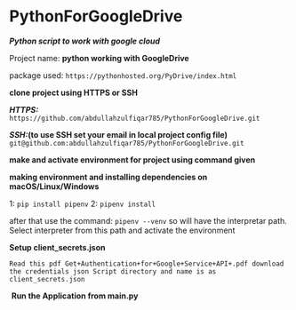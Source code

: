 # PythonForGoogleDrive

**_Python script to work with google cloud_**

Project name: **python working with GoogleDrive**

package used: ```https://pythonhosted.org/PyDrive/index.html```

**clone project using HTTPS or SSH**

**_HTTPS:_**
```https://github.com/abdullahzulfiqar785/PythonForGoogleDrive.git```

**_SSH:_(to use SSH set your email in local project config file)**
```git@github.com:abdullahzulfiqar785/PythonForGoogleDrive.git```

**make and activate environment for project using command given**

**making environment and installing dependencies on macOS/Linux/Windows**

1: ```pip install pipenv```
2: ```pipenv install```

after that use the command: `pipenv --venv` so will have the interpretar path.
Select interpreter from this path and activate the environment

**Setup client_secrets.json**

`
Read this pdf Get+Authentication+for+Google+Service+API+.pdf
download the credentials json Script directory and name is as client_secrets.json
`

​
**Run the Application from main.py**
